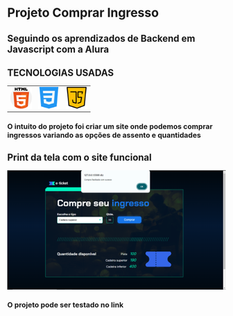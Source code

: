 # Projeto Comprar Ingresso
## Seguindo os aprendizados de Backend em Javascript com a Alura

<h2>TECNOLOGIAS USADAS</h2>
<table style="border-collapse: collapse; margin: 0 auto;">
    <tr>
        <td style="border: none; text-align: center;">
            <img style="height: 50px; width: 50px;" src="./assets/PNG/iconHTML.png" alt="icone html" />
        </td>
        <td style="border: none; text-align: center;">
            <img style="height: 50px; width: 50px;" src="./assets/PNG/iconCSS.png" alt="icone css" />
        </td>
        <td style="border: none; text-align: center;">
            <img style="height: 50px; width: 50px;" src="./assets/PNG/iconJs.png" alt="icone javascript" />
        </td>
    </tr>
</table>

### O intuito do projeto foi criar um site onde podemos comprar ingressos variando as opções de assento e quantidades

## Print da tela com o site funcional
<img src="./assets/PNG/previaSiteFim.png" alt="print da tela do site funcionando" class="print" />

### O projeto pode ser testado no link

